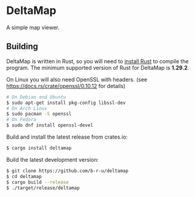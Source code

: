 DeltaMap
========
A simple map viewer.

Building
--------
DeltaMap is written in Rust, so you will need to [install
Rust](https://www.rust-lang.org/install.html) to compile the program. The
minimum supported version of Rust for DeltaMap is **1.29.2**.

On Linux you will also need OpenSSL with headers.
(see <https://docs.rs/crate/openssl/0.10.12> for details)

```sh
# On Debian and Ubuntu
$ sudo apt-get install pkg-config libssl-dev
# On Arch Linux
$ sudo pacman -S openssl
# On Fedora
$ sudo dnf install openssl-devel
```

Build and install the latest release from crates.io:

```sh
$ cargo install deltamap
```

Build the latest development version:

```sh
$ git clone https://github.com/b-r-u/deltamap
$ cd deltamap
$ cargo build --release
$ ./target/release/deltamap
```
